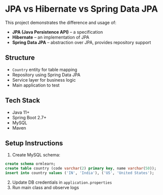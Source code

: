 # JPA vs Hibernate vs Spring Data JPA

This project demonstrates the difference and usage of:
- **JPA (Java Persistence API)** – a specification
- **Hibernate** – an implementation of JPA
- **Spring Data JPA** – abstraction over JPA, provides repository support

## Structure
- `Country` entity for table mapping
- Repository using Spring Data JPA
- Service layer for business logic
- Main application to test

## Tech Stack
- Java 11+
- Spring Boot 2.7+
- MySQL
- Maven

## Setup Instructions
1. Create MySQL schema:
```sql
create schema ormlearn;
create table country (code varchar(2) primary key, name varchar(50));
insert into country values ('IN', 'India'), ('US', 'United States');
```
2. Update DB credentials in `application.properties`
3. Run main class and observe logs